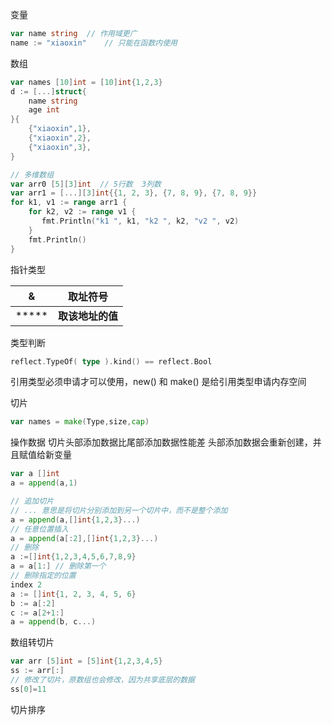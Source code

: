 变量
``` go
var name string  // 作用域更广
name := "xiaoxin"    // 只能在函数内使用
```

数组
```Go
var names [10]int = [10]int{1,2,3}
d := [...]struct{
	name string
	age int
}{
	{"xiaoxin",1},
	{"xiaoxin",2},
	{"xiaoxin",3},
}

// 多维数组
var arr0 [5][3]int  // 5行数  3列数
var arr1 = [...][3]int{{1, 2, 3}, {7, 8, 9}, {7, 8, 9}}
for k1, v1 := range arr1 {  
    for k2, v2 := range v1 {  
       fmt.Println("k1 ", k1, "k2 ", k2, "v2 ", v2)  
    }  
    fmt.Println()  
}
```

指针类型

|   &   |    取址符号    |
| :---: | :--------: |
| ***** | **取该地址的值** |

类型判断
```Go
reflect.TypeOf( type ).kind() == reflect.Bool
```

引用类型必须申请才可以使用，new() 和 make() 是给引用类型申请内存空间

切片
```Go
var names = make(Type,size,cap)
```

操作数据
切片头部添加数据比尾部添加数据性能差
头部添加数据会重新创建，并且赋值给新变量
```Go
var a []int
a = append(a,1)

// 追加切片
// ... 意思是将切片分别添加到另一个切片中，而不是整个添加
a = append(a,[]int{1,2,3}...)
// 任意位置插入
a = append(a[:2],[]int{1,2,3}...)
// 删除
a :=[]int{1,2,3,4,5,6,7,8,9}
a = a[1:] // 删除第一个
// 删除指定的位置
index 2
a := []int{1, 2, 3, 4, 5, 6}  
b := a[:2]  
c := a[2+1:]  
a = append(b, c...)

```

数组转切片
```Go
var arr [5]int = [5]int{1,2,3,4,5}
ss := arr[:]
// 修改了切片，原数组也会修改，因为共享底层的数据
ss[0]=11 
```

切片排序

